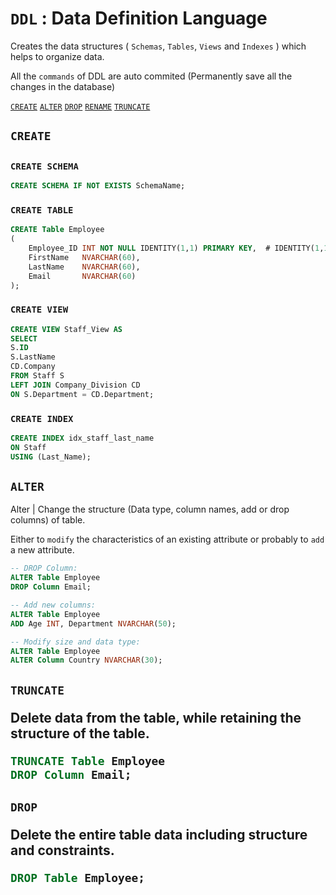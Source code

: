 # `DDL` : Data Definition Language

Creates the data structures ( `Schemas`, `Tables`, `Views` and `Indexes` ) which helps to organize data.

All the `commands` of DDL are auto commited (Permanently save all the changes in the database)

<a href=#create><code>CREATE</code></a> <a href=#alter><code>ALTER</code></a> <a href=#drop><code>DROP</code></a> <a href=#rename><code>RENAME</code></a> <a href=#truncate><code>TRUNCATE</code></a>

<h2 name=create><code>CREATE</code><h2>

### `CREATE SCHEMA`

```sql
CREATE SCHEMA IF NOT EXISTS SchemaName;
```

### `CREATE TABLE`

```sql
CREATE Table Employee
(
    Employee_ID INT NOT NULL IDENTITY(1,1) PRIMARY KEY,  # IDENTITY(1,1) Start from 1 and Increment by 1 
    FirstName   NVARCHAR(60),
    LastName    NVARCHAR(60),
    Email       NVARCHAR(60)
);
```

### `CREATE VIEW`

```sql
CREATE VIEW Staff_View AS
SELECT
S.ID
S.LastName
CD.Company
FROM Staff S
LEFT JOIN Company_Division CD
ON S.Department = CD.Department;
```

### `CREATE INDEX`

```sql
CREATE INDEX idx_staff_last_name
ON Staff
USING (Last_Name);
```

<h2 name=alter><code>ALTER</code></h2>

Alter | Change the structure (Data type, column names, add or drop columns) of table.

Either to `modify` the characteristics of an existing attribute or probably to `add` a new attribute.

```sql
-- DROP Column:
ALTER Table Employee
DROP Column Email;
```

```sql
-- Add new columns:
ALTER Table Employee
ADD Age INT, Department NVARCHAR(50);
```

```sql
-- Modify size and data type:
ALTER Table Employee
ALTER Column Country NVARCHAR(30);
```

<h2 name=truncate><code>TRUNCATE</code></h>
    
Delete data from the table, while retaining the structure of the table.

```sql
TRUNCATE Table Employee
DROP Column Email;
```

<h2 name=drop><code>DROP</code></h>

Delete the entire table data including structure and constraints.

```sql
DROP Table Employee;
```
